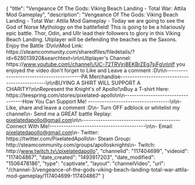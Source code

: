 {
    "title": "Vengeance Of The Gods: Viking Beach Landing - Total War: Attila Mod Gameplay",
    "description": "Vengeance Of The Gods: Viking Beach Landing - Total War: Attila Mod Gameplay - Today we are going to see the God of Norse Mythology on the battlefield!  This is going to be a hilariously epic battle.  Thor, Odin, and Ullr lead their followers to glory in this Viking Beach Landing.  Utiplayer will be defending the beaches as the Saxons.  Enjoy the Battle :D\n\nMod Link: https:\/\/steamcommunity.com\/sharedfiles\/filedetails\/?id=628013920&searchtext=\n\nUtiplayer's Channel: https:\/\/www.youtube.com\/channel\/UC-72TRVjrj8EKBrZEg7sjFg\n\nIf you enjoyed the video don't forget to Like and Leave a comment :D\n\n-----------------------------------------PA Merchandise----------------------------------------------\n\nBUYING A SHIRT WILL SUPPORT A CHARITY!\n\nRepresent the Knight's of Apollo!\nBuy a T-shirt Here: https:\/\/teespring.com\/stores\/pixelated-apollo\n\n----------------------------------How You Can Support Me! -----------------------------------\n\n- Like, share and leave a comment :D\n- Turn OFF adblock or whitelist my channel\n- Send me a GREAT battle Replay: pixelatedapollo@gmail.com\n\n------------------------------------------Connect With Me!-----------------------------------------\n\n- Email: pixelatedapollo@gmail.com\n- Twitter: https:\/\/twitter.com\/PixelatedApollo\n- Steam Group:  http:\/\/steamcommunity.com\/groups\/apollosknights\n- Twitch: http:\/\/www.twitch.tv\/pixelatedapollo",
    "channelid": "117404699",
    "videoid": "117404867",
    "date_created": "1493917203",
    "date_modified": "1506478186",
    "type": "captivate",
    "layout": "channelVideo",
    "url": "\/channel-3\/vengeance-of-the-gods-viking-beach-landing-total-war-attila-mod-gameplay\/117404699-117404867"
}